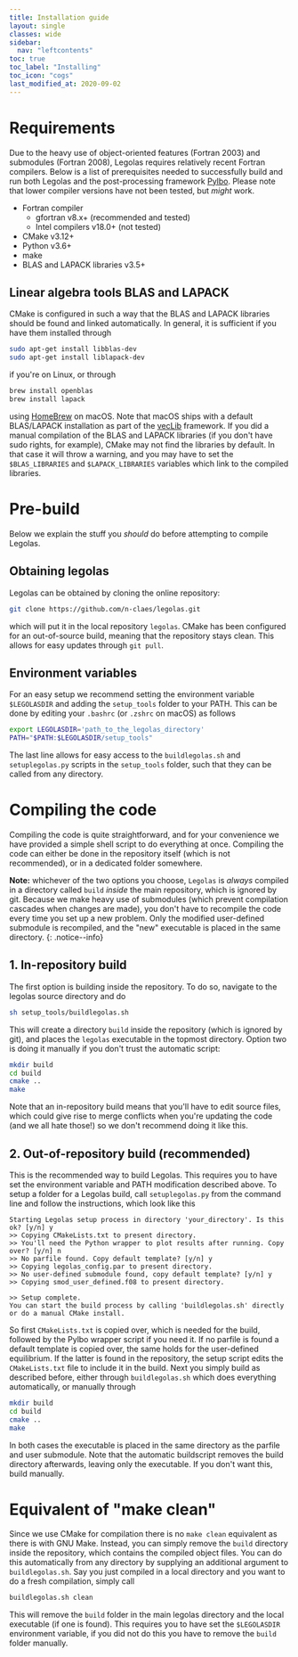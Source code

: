 ```yaml
---
title: Installation guide
layout: single
classes: wide
sidebar:
  nav: "leftcontents"
toc: true
toc_label: "Installing"
toc_icon: "cogs"
last_modified_at: 2020-09-02
---
```


# Requirements
Due to the heavy use of object-oriented features (Fortran 2003) and submodules (Fortran 2008), Legolas
requires relatively recent Fortran compilers.
Below is a list of prerequisites needed to successfully build and run both Legolas and the post-processing
framework [Pylbo](../../general/data_analysis/). Please note that lower compiler versions have not been
tested, but _might_ work.

- Fortran compiler
    - gfortran v8.x+ (recommended and tested)
    - Intel compilers v18.0+ (not tested)
- CMake v3.12+
- Python v3.6+
- make
- BLAS and LAPACK libraries v3.5+

## Linear algebra tools BLAS and LAPACK
CMake is configured in such a way that the BLAS and LAPACK libraries should be found and linked automatically.
In general, it is sufficient if you have them installed through
```bash
sudo apt-get install libblas-dev
sudo apt-get install liblapack-dev
```
if you're on Linux, or through
```bash
brew install openblas
brew install lapack
```
using [HomeBrew](https://brew.sh) on macOS. Note that macOS ships with a default BLAS/LAPACK installation
as part of the [vecLib](https://developer.apple.com/documentation/accelerate/veclib) framework.
If you did a manual compilation of the BLAS and LAPACK libraries (if you don't have sudo rights, for example),
CMake may not find the libraries by default. In that case it will throw a warning, and you may have to set the 
`$BLAS_LIBRARIES` and `$LAPACK_LIBRARIES` variables which link to the compiled libraries. 

# Pre-build
Below we explain the stuff you _should_ do before attempting to compile Legolas.
## Obtaining legolas
Legolas can be obtained by cloning the online repository:
```bash
git clone https://github.com/n-claes/legolas.git
```
which will put it in the local repository `legolas`.
CMake has been configured for an out-of-source build, meaning that the repository stays clean.
This allows for easy updates through `git pull`.

## Environment variables
For an easy setup we recommend setting the environment variable `$LEGOLASDIR` and adding
the `setup_tools` folder to your PATH. This can be done by editing your `.bashrc` (or `.zshrc` on macOS)
as follows
```bash
export LEGOLASDIR='path_to_the_legolas_directory'
PATH="$PATH:$LEGOLASDIR/setup_tools"
```
The last line allows for easy access to the `buildlegolas.sh` and `setuplegolas.py` scripts in the `setup_tools`
folder, such that they can be called from any directory.

# Compiling the code
Compiling the code is quite straightforward, and for your convenience we have provided a simple shell script
to do everything at once. Compiling the code can either be done in the repository itself (which is not recommended),
or in a dedicated folder somewhere.

**Note:** whichever of the two options you choose, `Legolas` is _always_ compiled in a directory called `build`
_inside_ the main repository, which is ignored by git. Because we make heavy use of submodules (which prevent
compilation cascades when changes are made), you don't have to recompile the code every time you set up a new problem.
Only the modified user-defined submodule is recompiled, and the "new" executable is placed in the same directory. 
{: .notice--info}

## 1. In-repository build
The first option is building inside the repository. To do so, navigate to the legolas source directory and do
```bash 
sh setup_tools/buildlegolas.sh
```
This will create a directory `build` inside the repository (which is ignored by git), and places the `legolas`
executable in the topmost directory. Option two is doing it manually if you don't trust the automatic script:
```bash
mkdir build
cd build
cmake ..
make
```
Note that an in-repository build means that you'll have to edit source files, which could give rise
to merge conflicts when you're updating the code (and we all hate those!) so we don't recommend doing it like this.

## 2. Out-of-repository build (recommended)
This is the recommended way to build Legolas. This requires you to have set the environment variable and PATH
modification described above. To setup a folder for a Legolas build, call `setuplegolas.py` from the command line and
follow the instructions, which look like this
```
Starting Legolas setup process in directory 'your_directory'. Is this ok? [y/n] y
>> Copying CMakeLists.txt to present directory.
>> You'll need the Python wrapper to plot results after running. Copy over? [y/n] n
>> No parfile found. Copy default template? [y/n] y
>> Copying legolas_config.par to present directory.
>> No user-defined submodule found, copy default template? [y/n] y
>> Copying smod_user_defined.f08 to present directory.

>> Setup complete. 
You can start the build process by calling 'buildlegolas.sh' directly or do a manual CMake install.
```
So first `CMakeLists.txt` is copied over, which is needed for the build, followed by the Pylbo wrapper script if you
need it. If no parfile is found a default template is copied over, the same holds for the user-defined equilibrium.
If the latter is found in the repository, the setup script edits the `CMakeLists.txt` file to include it in the build.
Next you simply build as described before, either through `buildlegolas.sh` which does everything automatically, or
manually through
```bash
mkdir build
cd build
cmake ..
make
```
In both cases the executable is placed in the same directory as the parfile and user submodule.
Note that the automatic buildscript removes the build directory afterwards, leaving only the executable.
If you don't want this, build manually.

# Equivalent of "make clean"
Since we use CMake for compilation there is no `make clean` equivalent as there is with GNU Make.
Instead, you can simply remove the `build` directory inside the repository, which contains the compiled object files.
You can do this automatically from any directory by supplying an additional argument to `buildlegolas.sh`.
Say you just compiled in a local directory and you want to do a fresh compilation, simply call
```bash
buildlegolas.sh clean
```
This will remove the `build` folder in the main legolas directory and the local executable (if one is found).
This requires you to have set the `$LEGOLASDIR` environment variable, if you did not do this you have to remove
the `build` folder manually.